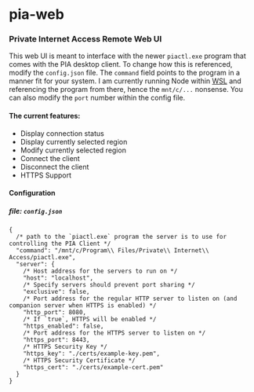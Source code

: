 # pia-web

### Private Internet Access Remote Web UI

This web UI is meant to interface with the newer `piactl.exe` program that comes with the PIA desktop client. To change how this is referenced, modify the `config.json` file. The `command` field points to the program in a manner fit for your system. I am currently running Node within [WSL](https://en.wikipedia.org/wiki/Windows_Subsystem_for_Linux) and referencing the program from there, hence the `mnt/c/...` nonsense. You can also modify the `port` number within the config file.

#### The current features:

- Display connection status
- Display currently selected region
- Modify currently selected region
- Connect the client
- Disconnect the client
- HTTPS Support

#### Configuration

##### file: `config.json`

```jsonc
{
  /* path to the `piactl.exe` program the server is to use for controlling the PIA Client */
  "command": "/mnt/c/Program\\ Files/Private\\ Internet\\ Access/piactl.exe",
  "server": {
    /* Host address for the servers to run on */
    "host": "localhost",
    /* Specify servers should prevent port sharing */
    "exclusive": false,
    /* Port address for the regular HTTP server to listen on (and companion server when HTTPS is enabled) */
    "http_port": 8080,
    /* If `true`, HTTPS will be enabled */
    "https_enabled": false,
    /* Port address for the HTTPS server to listen on */
    "https_port": 8443,
    /* HTTPS Security Key */
    "https_key": "./certs/example-key.pem",
    /* HTTPS Security Certificate */
    "https_cert": "./certs/example-cert.pem"
  }
}
```
